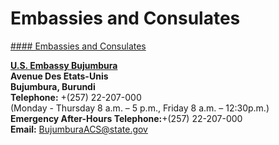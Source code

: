 # Embassies and Consulates

[#### Embassies and Consulates](javascript:void(0); "Embassies and Consulates")

**[U.S. Embassy Bujumbura](https://bi.usembassy.gov/)  
Avenue Des Etats-Unis  
Bujumbura, Burundi  
Telephone:** +(257) 22-207-000   
(Monday - Thursday 8 a.m. – 5 p.m., Friday 8 a.m. – 12:30p.m.)  
**Emergency After-Hours Telephone:**+(257) 22-207-000   
**Email:** [BujumburaACS@state.gov](mailto:BujumburaACS@state.gov)